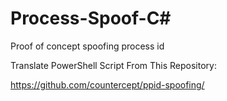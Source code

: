 # Process-Spoof-C#
Proof of concept spoofing process id

Translate PowerShell Script From This Repository:

https://github.com/countercept/ppid-spoofing/
